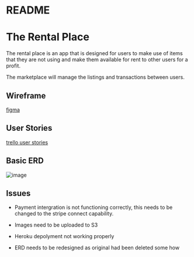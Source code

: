 # README

# The Rental Place

The rental place is an app that is designed for users to make use of items that they are not using and make them available for rent to other users for a profit.

The marketplace will manage the listings and transactions between users.


## Wireframe
[figma](https://www.figma.com/file/gfXhnUVDS4IdWzFz2XZF4J6U/Rental-2-sided-market-place)

## User Stories
[trello user stories](https://trello.com/b/wKEC3rSO/just-rent-it)

## Basic ERD

![image](https://user-images.githubusercontent.com/30610205/32642334-d4b106a6-c627-11e7-97d9-7c1c73051879.png)


## Issues

- Payment intergration is not functioning correctly, this needs to be changed to the stripe connect capability.

- Images need to be uploaded to S3 

- Heroku depolyment not working properly

- ERD needs to be redesigned as original had been deleted some how

